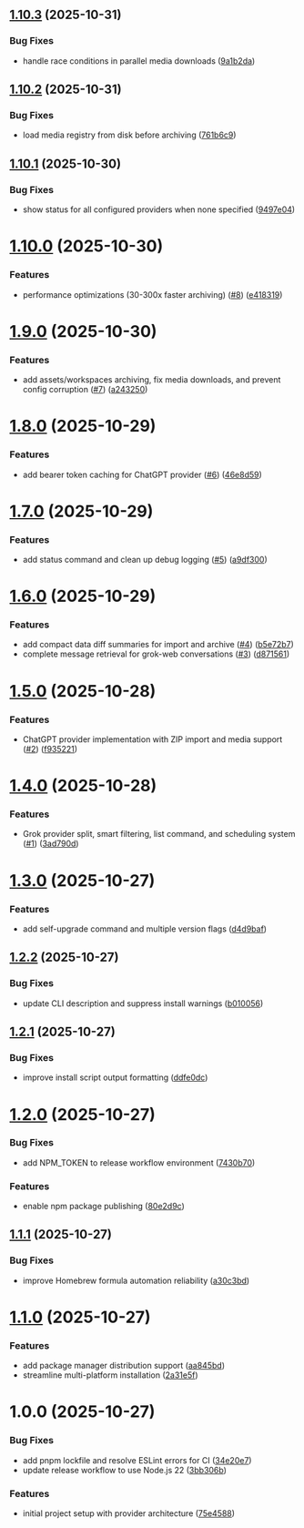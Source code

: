 ## [1.10.3](https://github.com/dotCipher/ai-vault/compare/v1.10.2...v1.10.3) (2025-10-31)

### Bug Fixes

- handle race conditions in parallel media downloads ([9a1b2da](https://github.com/dotCipher/ai-vault/commit/9a1b2da1c76e9f1c118d6855c6561b3330bc340d))

## [1.10.2](https://github.com/dotCipher/ai-vault/compare/v1.10.1...v1.10.2) (2025-10-31)

### Bug Fixes

- load media registry from disk before archiving ([761b6c9](https://github.com/dotCipher/ai-vault/commit/761b6c9ca2413dd3360dc7523c7e5468d6d677cd))

## [1.10.1](https://github.com/dotCipher/ai-vault/compare/v1.10.0...v1.10.1) (2025-10-30)

### Bug Fixes

- show status for all configured providers when none specified ([9497e04](https://github.com/dotCipher/ai-vault/commit/9497e0410180c4b0b26502e09b3785b4111f28a6))

# [1.10.0](https://github.com/dotCipher/ai-vault/compare/v1.9.0...v1.10.0) (2025-10-30)

### Features

- performance optimizations (30-300x faster archiving) ([#8](https://github.com/dotCipher/ai-vault/issues/8)) ([e418319](https://github.com/dotCipher/ai-vault/commit/e41831905178a98334bbde367249b5b79fb3afd0))

# [1.9.0](https://github.com/dotCipher/ai-vault/compare/v1.8.0...v1.9.0) (2025-10-30)

### Features

- add assets/workspaces archiving, fix media downloads, and prevent config corruption ([#7](https://github.com/dotCipher/ai-vault/issues/7)) ([a243250](https://github.com/dotCipher/ai-vault/commit/a2432505161ea9b6a0f21040be1fd669e0b5982c))

# [1.8.0](https://github.com/dotCipher/ai-vault/compare/v1.7.0...v1.8.0) (2025-10-29)

### Features

- add bearer token caching for ChatGPT provider ([#6](https://github.com/dotCipher/ai-vault/issues/6)) ([46e8d59](https://github.com/dotCipher/ai-vault/commit/46e8d59ae09a2cb17b1b5756b8aaca51d9299052))

# [1.7.0](https://github.com/dotCipher/ai-vault/compare/v1.6.0...v1.7.0) (2025-10-29)

### Features

- add status command and clean up debug logging ([#5](https://github.com/dotCipher/ai-vault/issues/5)) ([a9df300](https://github.com/dotCipher/ai-vault/commit/a9df30012468a4d8756c95909b2736f0ad597b18))

# [1.6.0](https://github.com/dotCipher/ai-vault/compare/v1.5.0...v1.6.0) (2025-10-29)

### Features

- add compact data diff summaries for import and archive ([#4](https://github.com/dotCipher/ai-vault/issues/4)) ([b5e72b7](https://github.com/dotCipher/ai-vault/commit/b5e72b7a5ebe3cb03231fdb632ba24caacd829d7))
- complete message retrieval for grok-web conversations ([#3](https://github.com/dotCipher/ai-vault/issues/3)) ([d871561](https://github.com/dotCipher/ai-vault/commit/d871561bcbe5509b2c86645afe7951d5ebeefe2f))

# [1.5.0](https://github.com/dotCipher/ai-vault/compare/v1.4.0...v1.5.0) (2025-10-28)

### Features

- ChatGPT provider implementation with ZIP import and media support ([#2](https://github.com/dotCipher/ai-vault/issues/2)) ([f935221](https://github.com/dotCipher/ai-vault/commit/f93522100fa2a50f1eff2844e676965b837b5b7a))

# [1.4.0](https://github.com/dotCipher/ai-vault/compare/v1.3.0...v1.4.0) (2025-10-28)

### Features

- Grok provider split, smart filtering, list command, and scheduling system ([#1](https://github.com/dotCipher/ai-vault/issues/1)) ([3ad790d](https://github.com/dotCipher/ai-vault/commit/3ad790d1995dc6e9c873fa06057517944708ac3f))

# [1.3.0](https://github.com/dotCipher/ai-vault/compare/v1.2.2...v1.3.0) (2025-10-27)

### Features

- add self-upgrade command and multiple version flags ([d4d9baf](https://github.com/dotCipher/ai-vault/commit/d4d9bafebce1d30ba75c1d4191f22513467eba47))

## [1.2.2](https://github.com/dotCipher/ai-vault/compare/v1.2.1...v1.2.2) (2025-10-27)

### Bug Fixes

- update CLI description and suppress install warnings ([b010056](https://github.com/dotCipher/ai-vault/commit/b010056061a4d35c7fbea9af65c2b53d0ee91df7))

## [1.2.1](https://github.com/dotCipher/ai-vault/compare/v1.2.0...v1.2.1) (2025-10-27)

### Bug Fixes

- improve install script output formatting ([ddfe0dc](https://github.com/dotCipher/ai-vault/commit/ddfe0dc34319d150ff8ba08eb7242ec5de55cfad))

# [1.2.0](https://github.com/dotCipher/ai-vault/compare/v1.1.1...v1.2.0) (2025-10-27)

### Bug Fixes

- add NPM_TOKEN to release workflow environment ([7430b70](https://github.com/dotCipher/ai-vault/commit/7430b70fe0da9e9024aa3a6cbf6d0c4a92dee6e3))

### Features

- enable npm package publishing ([80e2d9c](https://github.com/dotCipher/ai-vault/commit/80e2d9cf5616023bf2d3c81649b8ac410eea0da6))

## [1.1.1](https://github.com/dotCipher/ai-vault/compare/v1.1.0...v1.1.1) (2025-10-27)

### Bug Fixes

- improve Homebrew formula automation reliability ([a30c3bd](https://github.com/dotCipher/ai-vault/commit/a30c3bd78f26dcbc7e08c3ec8721603081c5a37e))

# [1.1.0](https://github.com/dotCipher/ai-vault/compare/v1.0.0...v1.1.0) (2025-10-27)

### Features

- add package manager distribution support ([aa845bd](https://github.com/dotCipher/ai-vault/commit/aa845bd693d4268805cc054bdfaed3b886bf54b8))
- streamline multi-platform installation ([2a31e5f](https://github.com/dotCipher/ai-vault/commit/2a31e5fc14a39d7b7d99db7a50ba347a5c152365))

# 1.0.0 (2025-10-27)

### Bug Fixes

- add pnpm lockfile and resolve ESLint errors for CI ([34e20e7](https://github.com/dotCipher/ai-vault/commit/34e20e7a5e8ebc34f16a432c48b56d04253411e3))
- update release workflow to use Node.js 22 ([3bb306b](https://github.com/dotCipher/ai-vault/commit/3bb306b04b54f3f27e12343f6faf30cea45ebc9a))

### Features

- initial project setup with provider architecture ([75e4588](https://github.com/dotCipher/ai-vault/commit/75e4588bc1a813946dbb78779b919905dc9d952f))
